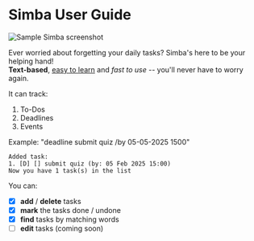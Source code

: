 # Simba User Guide

![Sample Simba screenshot](/assets/images/Ui.png)

Ever worried about forgetting your daily tasks? Simba's here to be your helping hand!  
**Text-based**, <ins>easy to learn</ins> and _fast to use_ -- you'll never have to worry again.

It can track:
1. To-Dos
2. Deadlines
3. Events

Example: "deadline submit quiz /by 05-05-2025 1500"

```
Added task:  
1. [D] [] submit quiz (by: 05 Feb 2025 15:00)
Now you have 1 task(s) in the list
```

You can:
- [X] **add** / **delete** tasks
- [X] **mark** the tasks done / undone
- [X] **find** tasks by matching words
- [ ] **edit** tasks (coming soon)